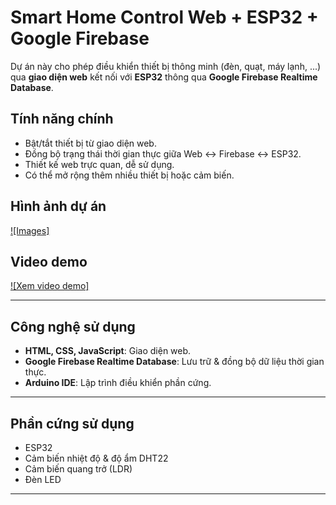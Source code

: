 #  Smart Home Control Web + ESP32 + Google Firebase

Dự án này cho phép điều khiển thiết bị thông minh (đèn, quạt, máy lạnh, ...) qua **giao diện web** kết nối với **ESP32** thông qua **Google Firebase Realtime Database**.

##  Tính năng chính
- Bật/tắt thiết bị từ giao diện web.
- Đồng bộ trạng thái thời gian thực giữa Web ↔ Firebase ↔ ESP32.
- Thiết kế web trực quan, dễ sử dụng.
- Có thể mở rộng thêm nhiều thiết bị hoặc cảm biến.

##  Hình ảnh dự án

[![Images]](https://drive.google.com/drive/u/3/folders/1qp56jcnaBgfeDVpHGdbs62WjfMVxyOgu)



##  Video demo
[![Xem video demo]](https://drive.google.com/drive/u/3/folders/1UG3EBOLCpBaFN3S_GqqPyFgmNkCcoBYX)

---

##  Công nghệ sử dụng
- **HTML, CSS, JavaScript**: Giao diện web.
- **Google Firebase Realtime Database**: Lưu trữ & đồng bộ dữ liệu thời gian thực.
- **Arduino IDE**: Lập trình điều khiển phần cứng.

---
##  Phần cứng sử dụng
- ESP32
- Cảm biến nhiệt độ & độ ẩm DHT22  
- Cảm biến quang trở (LDR)   
- Đèn LED  

---

